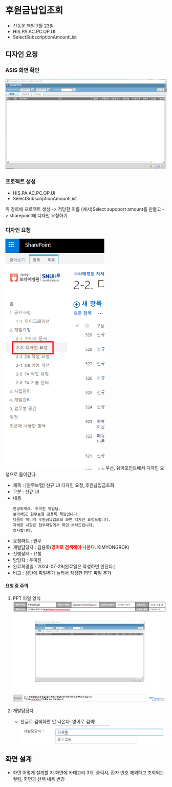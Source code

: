 

# 후원금납입조회
- 신동운 책임 7월 23일
- HIS.PA.AC.PC.OP.UI
- SelectSubscriptionAmountList


## 디자인 요청
### ASIS 화면 확인
![후원금납입조회](/보라매SI/img/240723_후원금내역조회ASIS화면.png)


### 프로젝트 생성
- HIS.PA.AC.PC.OP.UI
- SelectSubscriptionAmountList

위 경로에 프로젝트 생성 -> 적당한 이름 (예시)Select supoport amount를 만들고 -> sharepoint에 디자인 요청하기

### 디자인 요청
![](/보라매SI/img/240723_디자인요청%20(2).png)
우선, 쉐어포인트에서 디자인 요청으로 들어간다.


- 제목 : [원무보험] 신규 UI 디자인 요청_후원납입금조회
- 구분 : 신규 UI
- 내용 
    ```
    안녕하세요. 두미진 책임님.
    보라매SI 원무보험 김용록 책임입니다.
    다름이 아니라 후원금납입조회​ 화면 디자인 요청드립니다.
    자세한 사항은 첨부파일에서 확인 부탁드립니다.
    감사합니다.
    ```
- 요청파트 : 원무
- 개발담당자 : 김용록(<strong style="color:red">영어로  검색해야 나온다</strong>. KIMYONGROK)
- 진행상태 : 요청
- 담당자 : 두미진
- 완료희망일 : 2024-07-29(완료일은 작성하면 안된다.)
- 비고 : 상단에 파일추가 눌러서 작성한 PPT 파일 추가

#### 요청 중 주의
1. PPT 파일 양식
    ![](/보라매SI/img/240723_디자인요청%20(1).png)

2. 개발담당자
    - 한글로 검색하면 안 나온다. 영어로 검색!
        ![](/보라매SI/img/240723_디자인요청%20(3).png)


## 화면 설계
- 화면 어떻게 설계할 지 
화면에 카테고리 3개, 클릭시, 환자 번호 제외하고 조회되는 컬럼, 화면과 선택 내용 변경